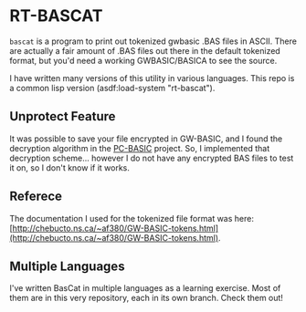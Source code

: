 # RT-BASCAT

`bascat` is a program to print out tokenized gwbasic .BAS files in
ASCII.  There are actually a fair amount of .BAS files out there in
the default tokenized format, but you'd need a working GWBASIC/BASICA
to see the source.

I have written many versions of this utility in various languages. This
repo is a common lisp version (asdf:load-system "rt-bascat").

## Unprotect Feature

It was possible to save your file encrypted in GW-BASIC, and I found
the decryption algorithm in the
[PC-BASIC](http://sourceforge.net/p/pcbasic/wiki/Home/) project. So, I
implemented that decryption scheme... however I do not have any
encrypted BAS files to test it on, so I don't know if it works.

## Referece

The documentation I used for the tokenized file format was here:
[http://chebucto.ns.ca/~af380/GW-BASIC-tokens.html](http://chebucto.ns.ca/~af380/GW-BASIC-tokens.html).

## Multiple Languages

I've written BasCat in multiple languages as a learning exercise.
Most of them are in this very repository, each in its own branch.
Check them out!

